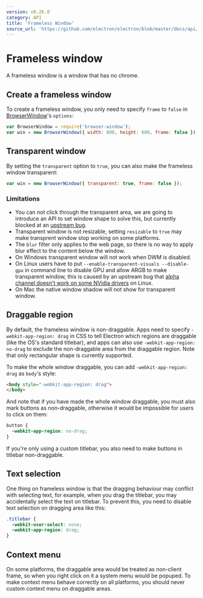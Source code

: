 ```yaml
---
version: v0.26.0
category: API
title: 'Frameless Window'
source_url: 'https://github.com/electron/electron/blob/master/docs/api/frameless-window.md'
---
```


# Frameless window

A frameless window is a window that has no chrome.

## Create a frameless window

To create a frameless window, you only need to specify `frame` to `false` in
[BrowserWindow](http://electron.atom.io/docs/v0.26.0/api/browser-window)'s `options`:


```javascript
var BrowserWindow = require('browser-window');
var win = new BrowserWindow({ width: 800, height: 600, frame: false });
```

## Transparent window

By setting the `transparent` option to `true`, you can also make the frameless
window transparent:

```javascript
var win = new BrowserWindow({ transparent: true, frame: false });
```

### Limitations

* You can not click through the transparent area, we are going to introduce an
  API to set window shape to solve this, but currently blocked at an
  [upstream bug](https://code.google.com/p/chromium/issues/detail?id=387234).
* Transparent window is not resizable, setting `resizable` to `true` may make
  transprent window stop working on some platforms.
* The `blur` filter only applies to the web page, so there is no way to apply
  blur effect to the content below the window.
* On Windows transparent window will not work when DWM is disabled.
* On Linux users have to put `--enable-transparent-visuals --disable-gpu` in
  command line to disable GPU and allow ARGB to make transparent window, this is
  caused by an upstream bug that [alpha channel doesn't work on some NVidia
  drivers](https://code.google.com/p/chromium/issues/detail?id=369209) on Linux.
* On Mac the native window shadow will not show for transparent window.

## Draggable region

By default, the frameless window is non-draggable. Apps need to specify
`-webkit-app-region: drag` in CSS to tell Electron which regions are draggable
(like the OS's standard titlebar), and apps can also use
`-webkit-app-region: no-drag` to exclude the non-draggable area from the
 draggable region. Note that only rectangular shape is currently supported.

To make the whole window draggable, you can add `-webkit-app-region: drag` as
`body`'s style:

```html
<body style="-webkit-app-region: drag">
</body>
```

And note that if you have made the whole window draggable, you must also mark
buttons as non-draggable, otherwise it would be impossible for users to click on
them:

```css
button {
  -webkit-app-region: no-drag;
}
```

If you're only using a custom titlebar, you also need to make buttons in
titlebar non-draggable.

## Text selection

One thing on frameless window is that the dragging behaviour may conflict with
selecting text, for example, when you drag the titlebar, you may accidentally
select the text on titlebar. To prevent this, you need to disable text
selection on dragging area like this:

```css
.titlebar {
  -webkit-user-select: none;
  -webkit-app-region: drag;
}
```

## Context menu

On some platforms, the draggable area would be treated as non-client frame, so
when you right click on it a system menu would be popuped. To make context menu
behave correctly on all platforms, you should never custom context menu on
draggable areas.
